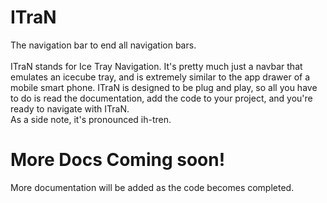 # ITraN
The navigation bar to end all navigation bars.
<br />
<br />
ITraN stands for Ice Tray Navigation. It's pretty much just a navbar that emulates an icecube tray, and is extremely similar to the app drawer of a mobile smart phone. ITraN is designed to be plug and play, so all you have to do is read the documentation, add the code to your project, and you're ready to navigate with ITraN. <br />
As a side note, it's pronounced ih-tren. <br />

# More Docs Coming soon!
More documentation will be added as the code becomes completed. 
